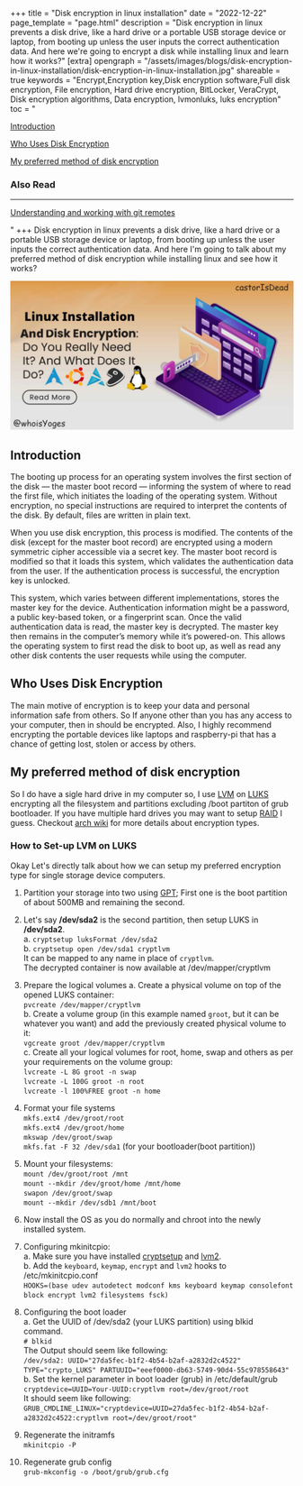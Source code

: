 +++
title = "Disk encryption in linux installation"
date = "2022-12-22"
page_template = "page.html"
description = "Disk encryption in linux prevents a disk drive, like a hard drive or a portable USB storage device or laptop, from booting up unless the user inputs the correct authentication data. And here we're going to encrypt a disk while installing linux and learn how it works?"
[extra]
opengraph = "/assets/images/blogs/disk-encryption-in-linux-installation/disk-encryption-in-linux-installation.jpg"
shareable = true
keywords = "Encrypt,Encryption key,Disk encryption software,Full disk encryption, File encryption, Hard drive encryption, BitLocker, VeraCrypt, Disk encryption algorithms, Data encryption, lvmonluks, luks encryption"
toc = "<p><a href='#introduction'>Introduction</a></p><p><a href='#who-uses-disk-encryption'>Who Uses Disk Encryption</a></p><p><a href='#my-preferred-method-of-disk-encryption'>My preferred method of disk encryption</a></P><h3>Also Read</h3><hr><p><a href='/blog/understanding-and-working-with-git-remotes/'>Understanding and working with git remotes</a></p>"
+++
Disk encryption in linux prevents a disk drive, like a hard drive or a portable USB storage device or laptop, from booting up unless the user inputs the correct authentication data. And here I'm going to talk about my preferred method of disk encryption while installing linux and see how it works?
<!-- more -->

![disk-encryption-in-linux-installation](/assets/images/blogs/disk-encryption-in-linux-installation/disk-encryption-in-linux-installation.jpg)

<div class="blogcontents">

## Introduction

The booting up process for an operating system involves the first section of the disk — the master boot record — informing the system of where to read the first file, which initiates the loading of the operating system. Without encryption, no special instructions are required to interpret the contents of the disk. By default, files are written in plain text.

When you use disk encryption, this process is modified. The contents of the disk (except for the master boot record) are encrypted using a modern symmetric cipher accessible via a secret key. The master boot record is modified so that it loads this system, which validates the authentication data from the user. If the authentication process is successful, the encryption key is unlocked.

This system, which varies between different implementations, stores the master key for the device. Authentication information might be a password, a public key-based token, or a fingerprint scan. Once the valid authentication data is read, the master key is decrypted. The master key then remains in the computer’s memory while it’s powered-on. This allows the operating system to first read the disk to boot up, as well as read any other disk contents the user requests while using the computer.

## Who Uses Disk Encryption

The main motive of encryption is to keep your data and personal information safe from others. So If anyone other than you has any access to your computer, then in should be encrypted. Also, I highly recommend encrypting the portable devices like laptops and raspberry-pi that has a chance of getting lost, stolen or access by others.

## My preferred method of disk encryption

So I do have a sigle hard drive in my computer so, I use [LVM](https://wiki.archlinux.org/title/LVM) on [LUKS](https://wiki.archlinux.org/title/Dm-crypt) encrypting all the filesystem and partitions excluding /boot partiton of grub bootloader. If you have multiple hard drives you may want to setup [RAID](https://wiki.archlinux.org/title/RAID) I guess. Checkout [arch wiki](https://wiki.archlinux.org/title/dm-crypt/Encrypting_an_entire_system) for more details about encryption types.

### How to Set-up LVM on LUKS

Okay Let's directly talk about how we can setup my preferred encryption type for single storage device computers.

1. Partition your storage into two using [GPT](https://wiki.archlinux.org/title/Partitioning#GUID_Partition_Table); First one is the boot partition of about 500MB and remaining the second.

2. Let's say **/dev/sda2** is the second partition, then setup LUKS in **/dev/sda2**.  
    a. `cryptsetup luksFormat /dev/sda2`  
    b. `cryptsetup open /dev/sda1 cryptlvm`  
    It can be mapped to any name in place of `cryptlvm`.  
    The decrypted container is now available at /dev/mapper/cryptlvm

3. Prepare the logical volumes
    a. Create a physical volume on top of the opened LUKS container:  
    `pvcreate /dev/mapper/cryptlvm`  
    b. Create a volume group (in this example named `groot`, but it can be whatever you want) and add the previously created physical volume to it:   
    `vgcreate groot /dev/mapper/cryptlvm`  
    c. Create all your logical volumes for root, home, swap and others as per your requirements on the volume group:  
    `lvcreate -L 8G groot -n swap`  
    `lvcreate -L 100G groot -n root`  
    `lvcreate -l 100%FREE groot -n home`

4. Format your file systems  
    `mkfs.ext4 /dev/groot/root`  
    `mkfs.ext4 /dev/groot/home`  
    `mkswap /dev/groot/swap`  
    `mkfs.fat -F 32 /dev/sda1` (for your bootloader(boot partition))

5. Mount your filesystems:  
    `mount /dev/groot/root /mnt`  
    `mount --mkdir /dev/groot/home /mnt/home`  
    `swapon /dev/groot/swap`  
    `mount --mkdir /dev/sdb1 /mnt/boot`

6. Now install the OS as you do normally and chroot into the newly installed system.

7. Configuring mkinitcpio:  
    a. Make sure you have installed [cryptsetup](https://archlinux.org/packages/core/x86_64/cryptsetup/) and [lvm2](https://archlinux.org/packages/core/x86_64/lvm2/).  
    b. Add the `keyboard`, `keymap`, `encrypt` and `lvm2` hooks to /etc/mkinitcpio.conf  
    `HOOKS=(base udev autodetect modconf kms keyboard keymap consolefont block encrypt lvm2 filesystems fsck)`

8. Configuring the boot loader  
    a. Get the UUID of /dev/sda2 (your LUKS partition) using blkid command.  
    `# blkid`  
    The Output should seem like following:  
    `/dev/sda2: UUID="27da5fec-b1f2-4b54-b2af-a2832d2c4522" TYPE="crypto_LUKS" PARTUUID="eeef0000-db63-5749-90d4-55c978558643"`  
    b. Set the kernel parameter in boot loader (grub) in /etc/default/grub  
    `cryptdevice=UUID=Your-UUID:cryptlvm root=/dev/groot/root`  
    It should seem like following:  
    `GRUB_CMDLINE_LINUX="cryptdevice=UUID=27da5fec-b1f2-4b54-b2af-a2832d2c4522:cryptlvm root=/dev/groot/root"`

9. Regenerate the initramfs  
    `mkinitcpio -P`

10. Regenerate grub config  
    `grub-mkconfig -o /boot/grub/grub.cfg`

</div>